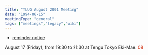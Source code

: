 ```yaml
---
title: "TLUG August 2001 Meeting"
date: "1994-06-15"
meetingType: "general"
tags: ["meetings","legacy","wiki"]
---
```


<ul>
<li><a href="http://lists.tlug.jp/ML/0108/msg00092.html">reminder notice</a></li>
</ul>
<p>August 17 (Friday), from 19:30
to 21:30 at Tengu Tokyo Eki-Mae.
<font color="#CC2200">08</font></p>